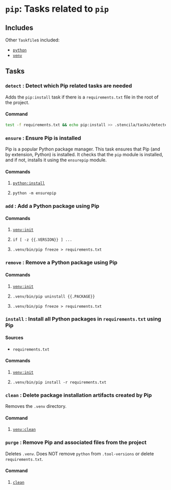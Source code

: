 <!-- Generated from Taskfile. Do not edit. -->

# `pip`: Tasks related to `pip`

## Includes

Other `Taskfile`s included:

- [`python`](python.md)
- [`venv`](venv.md)

## Tasks

### <a id='detect'>`detect`</a> : Detect which Pip related tasks are needed

Adds the `pip:install` task if there is a `requirements.txt` file in the root
of the project.

#### Command

```sh
test -f requirements.txt && echo pip:install >> .stencila/tasks/detected
```

### <a id='ensure'>`ensure`</a> : Ensure Pip is installed

Pip is a popular Python package manager. This task ensures that Pip
(and by extension, Python) is installed. It checks that the `pip` module is
installed, and if not, installs it using the `ensurepip` module.

#### Commands

1. [`python:install`](python.md#install)

2. `python -m ensurepip`

### <a id='add'>`add`</a> : Add a Python package using Pip

#### Commands

1. [`venv:init`](venv.md#init)

2. `if [ -z {{.VERSION}} ] ...`

3. `.venv/bin/pip freeze > requirements.txt`

### <a id='remove'>`remove`</a> : Remove a Python package using Pip

#### Commands

1. [`venv:init`](venv.md#init)

2. `.venv/bin/pip uninstall {{.PACKAGE}}`

3. `.venv/bin/pip freeze > requirements.txt`

### <a id='install'>`install`</a> : Install all Python packages in `requirements.txt` using Pip

#### Sources

- `requirements.txt`

#### Commands

1. [`venv:init`](venv.md#init)

2. `.venv/bin/pip install -r requirements.txt`

### <a id='clean'>`clean`</a> : Delete package installation artifacts created by Pip

Removes the `.venv` directory.

#### Command

1. [`venv:clean`](venv.md#clean)

### <a id='purge'>`purge`</a> : Remove Pip and associated files from the project

Deletes `.venv`. Does NOT remove `python` from `.tool-versions` or delete
`requirements.txt`.

#### Command

1. [`clean`](#clean)
